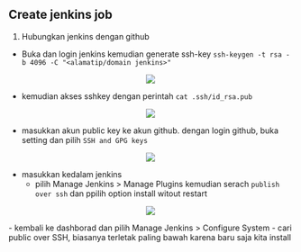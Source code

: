 ## Create jenkins job
1. Hubungkan jenkins dengan github
- Buka dan login jenkins kemudian generate ssh-key `ssh-keygen -t rsa -b 4096 -C "<alamatip/domain jenkins>"`
<p align="center">
    <img src="assets\createjob1.1.jpg" />
</p>

- kemudian akses sshkey dengan perintah `cat .ssh/id_rsa.pub`
<p align="center">
    <img src="assets\createjob1.2.jpg" />
</p>

- masukkan akun public key ke akun github. dengan login github, buka setting dan pilih `SSH and GPG keys`
<p align="center">
    <img src="assets\createjob1.3.jpg" />
</p>

- masukkan kedalam jenkins
  - pilih Manage Jenkins > Manage Plugins kemudian serach `publish over ssh` dan ppilih option install witout restart
<p align="center">
    <img src="assets\publishoverssh.jpg" />
</p>
  - kembali ke dashborad dan pilih Manage Jenkins > Configure System
  - cari public over SSH, biasanya terletak paling bawah karena baru saja kita install